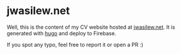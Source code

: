 jwasilew.net
============

Well, this is the content of my CV website hosted at
[jwasilew.net](https://jwasilew.net). It is generated with
[hugo](https://github.com/gohugoio/hugo) and deploy to Firebase.

If you spot any typo, feel free to report it or open a PR :)
